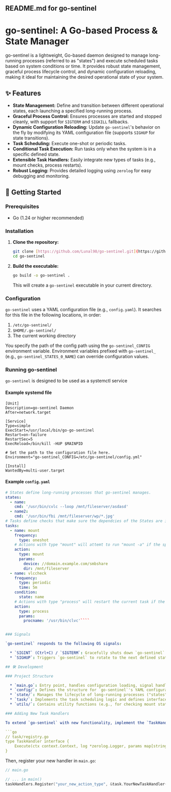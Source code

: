 ## README.md for go-sentinel


# go-sentinel: A Go-based Process & State Manager

go-sentinel is a lightweight, Go-based daemon designed to manage long-running processes (referred to as "states") and execute scheduled tasks based on system conditions or time. It provides robust state management, graceful process lifecycle control, and dynamic configuration reloading, making it ideal for maintaining the desired operational state of your system.

## ✨ Features

* **State Management:** Define and transition between different operational states, each launching a specified long-running process.
* **Graceful Process Control:** Ensures processes are started and stopped cleanly, with support for `SIGTERM` and `SIGKILL` fallbacks.
* **Dynamic Configuration Reloading:** Update `go-sentinel`'s behavior on the fly by modifying its YAML configuration file (supports `SIGHUP` for state transitions).
* **Task Scheduling:** Execute one-shot or periodic tasks.
* **Conditional Task Execution:** Run tasks only when the system is in a specific defined state.
* **Extensible Task Handlers:** Easily integrate new types of tasks (e.g., mount checks, process restarts).
* **Robust Logging:** Provides detailed logging using `zerolog` for easy debugging and monitoring.

## 🚀 Getting Started

### Prerequisites

* Go (1.24 or higher recommended)

### Installation

1.  **Clone the repository:**
    ```bash
    git clone [https://github.com/Lunal98/go-sentinel.git](https://github.com/Lunal98/go-sentinel.git)
    cd go-sentinel
    ```
2.  **Build the executable:**
    ```bash
    go build -o go-sentinel .
    ```
    This will create a `go-sentinel` executable in your current directory.

### Configuration

`go-sentinel` uses a YAML configuration file (e.g., `config.yaml`). It searches for this file in the following locations, in order:
1. `/etc/go-sentinel/`
2. `$HOME/.go-sentinel/`
3. The current working directory

You specify the path of the config path using the `go-sentinel_CONFIG` environment variable.
Environment variables prefixed with `go-sentinel_` (e.g., `go-sentinel_STATES_0_NAME`) can override configuration values.

### Running go-sentinel

`go-sentinel` is designed to be used as a systemctl service

#### Example systemd file

```
[Unit]
Description=go-sentinel Daemon
After=network.target

[Service]
Type=simple
ExecStart=/usr/local/bin/go-go-sentinel
Restart=on-failure
RestartSec=5
ExecReload=/bin/kill -HUP $MAINPID

# Set the path to the configuration file here.
Environment="go-sentinel_CONFIG=/etc/go-sentinel/config.yml"

[Install]
WantedBy=multi-user.target
```

#### Example `config.yaml`

```yaml
# States define long-running processes that go-sentinel manages.
states:
  - name:
    cmd: '/usr/bin/cvlc --loop /mnt/fileserver/asdasd'
  - name2:
    cmd: '/usr/bin/fbi /mnt/fileserver/wp/*.jpg'
# Tasks define checks that make sure the dependcies of the States are in a healthy condition
tasks:
  - name: mount
    frequency:
      type: oneshot
    # Actions with type "mount" will attemt to run "mount -a" if the specified entry is found in fstab, logging an error otherwise
    action:
      type: mount
      params:
        device: //domain.example.com/smbshare
        dir: /mnt/fileserver
  - name: vlccheck
    frequency:
      type: periodic
      time: 5m
    condition:
      state: name
    # Actions with type "process" will restart the current task if the specified process is not running
    action:
      type: process
      params:
        procname: '/usr/bin/clvc'````


### Signals

`go-sentinel` responds to the following OS signals:

  * `SIGINT` (Ctrl+C) / `SIGTERM`: Gracefully shuts down `go-sentinel` and any running processes.
  * `SIGHUP`: Triggers `go-sentinel` to rotate to the next defined state in its configuration. Also triggers a configuration file reload if changes are detected.

## 🛠️ Development

### Project Structure

  * `main.go`: Entry point, handles configuration loading, signal handling, and orchestrates the state and task managers.
  * `config/`: Defines the structure for `go-sentinel`'s YAML configuration.
  * `state/`: Manages the lifecycle of long-running processes ("states"), including starting, stopping, and transitioning between them.
  * `task/`: Implements the task scheduling logic and defines interfaces for custom task handlers.
  * `utils/`: Contains utility functions (e.g., for checking mount status).

### Adding New Task Handlers

To extend `go-sentinel` with new functionality, implement the `TaskHandler` interface:

```go
// task/registry.go
type TaskHandler interface {
    Execute(ctx context.Context, log *zerolog.Logger, params map[string]interface{}) error
}
```

Then, register your new handler in `main.go`:

```go
// main.go

// ... in main()
taskHandlers.Register("your_new_action_type", &task.YourNewTaskHandler{})
```
